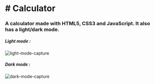 <h1># Calculator</h1>
<h3> A calculator made with HTML5, CSS3 and JavaScript. It also has a light/dark mode.</h3>

<h5> Light mode : </h5>

![light-mode-capture](https://user-images.githubusercontent.com/65367714/166694614-e29dd9a4-71f5-438e-ba96-178dc550b87c.JPG)



<h5> Dark mode : </h5>

![dark-mode-capture](https://user-images.githubusercontent.com/65367714/166694658-a9834771-3ef3-47af-a586-7bcae6e0ae33.JPG)







